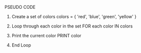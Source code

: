 PSEUDO CODE

1. Create a set of colors
    colors = { 'red', 'blue', 'green', 'yellow' }

2. Loop through each color in the set FOR each color IN colors

3. Print the current color
        PRINT color

4. End Loop